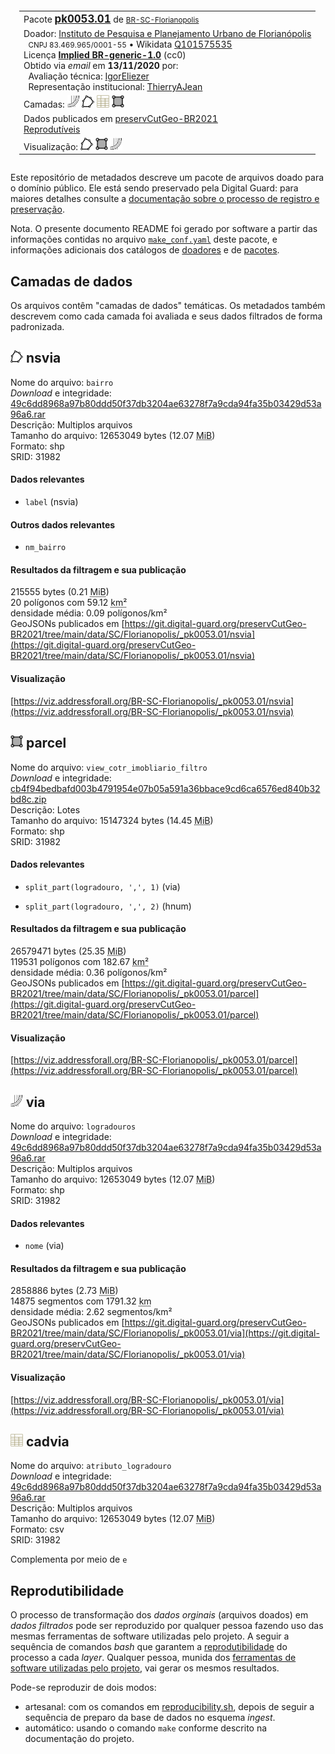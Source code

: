 <aside>
<table align="right" style="padding: 1em">
<tr><td>Pacote <a target="_git" title="link canônico para o git deste pacote" href="https://git.digital-guard.org/preserv-BR/blob/main/data/SC/Florianopolis/_pk0053.01"><big><b>pk0053.01</b></big></a> de <small><a target="_osmcodes" title="Jurisdição" href="https://osm.codes/BR-SC-Florianopolis">BR-SC-Florianopolis</a></small>
</td></tr>
<tr><td>
Doador: <a rel="external" target="_doador" href="http://www.pmf.sc.gov.br/entidades/ipuf/">Instituto de Pesquisa e Planejamento Urbano de Florianópolis</a>
<br/>&nbsp; <small>CNPJ 83.469.965/0001-55</small> • Wikidata <a rel="external" target="_doador" title="link descritor Wikidata do doador" href="https://www.wikidata.org/wiki/Q101575535">Q101575535</a></small><br/>
Licença <a rel="external" target="_doador" href="https://git.digital-guard.org/licenses/blob/master/reports/implied-br-generic-v1.md"><b>Implied BR-generic-1.0</b></a> (cc0)<br/>
Obtido via <i>email</i> em <b>13/11/2020</b> por:
<br/>&nbsp; Avaliação técnica: <a rel="external" target="_gitPerson" title="usuário Git" href="https://github.com/IgorEliezer">IgorEliezer</a>
<br/>&nbsp; Representação institucional: <a rel="external" target="_gitPerson" title="usuário Git" href="https://github.com/ThierryAJean">ThierryAJean</a><br/>
</td></tr>
<tr><td>Camadas: <a title="via" href="#-via"><img src="https://raw.githubusercontent.com/digital-guard/preserv/main/docs/assets/layerIcon-via.png" alt="via" width="20"/></a> <a title="nsvia" href="#-nsvia"><img src="https://raw.githubusercontent.com/digital-guard/preserv/main/docs/assets/layerIcon-nsvia.png" alt="nsvia" width="20"/></a> <a title="cadvia" href="#-cadvia"><img src="https://raw.githubusercontent.com/digital-guard/preserv/main/docs/assets/layerIcon-cadvia.png" alt="cadvia" width="20"/></a> <a title="parcel" href="#-parcel"><img src="https://raw.githubusercontent.com/digital-guard/preserv/main/docs/assets/layerIcon-parcel.png" alt="parcel" width="20"/></a> </td></tr>
<tr><td>Dados publicados em <a href="https://git.digital-guard.org/preservCutGeo-BR2021/tree/main/data/SC/Florianopolis/_pk0053.01">preservCutGeo-BR2021</a><br/><a href="#reprodutibilidade">Reprodutíveis</a></td></tr>
<tr><td>Visualização: <a title="nsvia" href="https://viz.addressforall.org/BR-SC-Florianopolis/_pk0053.01/nsvia"><img src="https://raw.githubusercontent.com/digital-guard/preserv/main/docs/assets/layerIcon-nsvia.png" alt="nsvia" width="20"/></a> <a title="parcel" href="https://viz.addressforall.org/BR-SC-Florianopolis/_pk0053.01/parcel"><img src="https://raw.githubusercontent.com/digital-guard/preserv/main/docs/assets/layerIcon-parcel.png" alt="parcel" width="20"/></a> <a title="via" href="https://viz.addressforall.org/BR-SC-Florianopolis/_pk0053.01/via"><img src="https://raw.githubusercontent.com/digital-guard/preserv/main/docs/assets/layerIcon-via.png" alt="via" width="20"/></a> </td></tr>
</table>
</aside>

<section>

Este repositório de metadados descreve um pacote de arquivos doado para o domínio público. Ele está sendo preservado pela Digital Guard: para maiores detalhes consulte a [documentação sobre o processo de registro e preservação](https://wiki.addressforall.org/doc/Documentação_Digital-guard).

Nota. O presente documento README foi gerado por software a partir das informações contidas no arquivo [`make_conf.yaml`](https://git.digital-guard.org/preserv-BR/blob/main/data/SC/Florianopolis/_pk0053.01/make_conf.yaml) deste pacote, e informações adicionais dos catálogos de [doadores](https://git.digital-guard.org/preserv-BR/blob/main/data/donor.csv) e de [pacotes](https://git.digital-guard.org/preserv-BR/blob/main/data/donatedPack.csv).

# Camadas de dados

Os arquivos contêm "camadas de dados" temáticas. Os metadados também descrevem como cada camada foi avaliada e seus dados filtrados de forma padronizada.

## <img src="https://raw.githubusercontent.com/digital-guard/preserv/main/docs/assets/layerIcon-nsvia.png" alt="nsvia" width="20"/> nsvia

Nome do arquivo: `bairro`<br/>*Download* e integridade: [49c6dd8968a97b80ddd50f37db3204ae63278f7a9cda94fa35b03429d53a96a6.rar](http://dl.digital-guard.org/49c6dd8968a97b80ddd50f37db3204ae63278f7a9cda94fa35b03429d53a96a6.rar)<br/>Descrição: Multiplos arquivos<br/>Tamanho do arquivo: 12653049 bytes (12.07 <abbr title="mebibyte">MiB</abbr>)<br/>Formato: shp<br/>SRID: 31982

#### Dados relevantes
* `label` (nsvia)

#### Outros dados relevantes
* `nm_bairro`

#### Resultados da filtragem e sua publicação
215555 bytes (0.21 <abbr title="mebibyte">MiB</abbr>)<br/>20 polígonos com 59.12 <abbr title="quilômetros quadrados">km²</abbr><br/>densidade média: 0.09 polígonos/km²<br/>GeoJSONs publicados em [https://git.digital-guard.org/preservCutGeo-BR2021/tree/main/data/SC/Florianopolis/_pk0053.01/nsvia](https://git.digital-guard.org/preservCutGeo-BR2021/tree/main/data/SC/Florianopolis/_pk0053.01/nsvia)

#### Visualização
[https://viz.addressforall.org/BR-SC-Florianopolis/_pk0053.01/nsvia](https://viz.addressforall.org/BR-SC-Florianopolis/_pk0053.01/nsvia)
## <img src="https://raw.githubusercontent.com/digital-guard/preserv/main/docs/assets/layerIcon-parcel.png" alt="parcel" width="20"/> parcel

Nome do arquivo: `view_cotr_imobliario_filtro`<br/>*Download* e integridade: [cb4f94bedbafd003b4791954e07b05a591a36bbace9cd6ca6576ed840b32bd8c.zip](http://dl.digital-guard.org/cb4f94bedbafd003b4791954e07b05a591a36bbace9cd6ca6576ed840b32bd8c.zip)<br/>Descrição: Lotes<br/>Tamanho do arquivo: 15147324 bytes (14.45 <abbr title="mebibyte">MiB</abbr>)<br/>Formato: shp<br/>SRID: 31982

#### Dados relevantes
* `split_part(logradouro, ',', 1)` (via)

* `split_part(logradouro, ',', 2)` (hnum)

#### Resultados da filtragem e sua publicação
26579471 bytes (25.35 <abbr title="mebibyte">MiB</abbr>)<br/>119531 polígonos com 182.67 <abbr title="quilômetros quadrados">km²</abbr><br/>densidade média: 0.36 polígonos/km²<br/>GeoJSONs publicados em [https://git.digital-guard.org/preservCutGeo-BR2021/tree/main/data/SC/Florianopolis/_pk0053.01/parcel](https://git.digital-guard.org/preservCutGeo-BR2021/tree/main/data/SC/Florianopolis/_pk0053.01/parcel)

#### Visualização
[https://viz.addressforall.org/BR-SC-Florianopolis/_pk0053.01/parcel](https://viz.addressforall.org/BR-SC-Florianopolis/_pk0053.01/parcel)
## <img src="https://raw.githubusercontent.com/digital-guard/preserv/main/docs/assets/layerIcon-via.png" alt="via" width="20"/> via

Nome do arquivo: `logradouros`<br/>*Download* e integridade: [49c6dd8968a97b80ddd50f37db3204ae63278f7a9cda94fa35b03429d53a96a6.rar](http://dl.digital-guard.org/49c6dd8968a97b80ddd50f37db3204ae63278f7a9cda94fa35b03429d53a96a6.rar)<br/>Descrição: Multiplos arquivos<br/>Tamanho do arquivo: 12653049 bytes (12.07 <abbr title="mebibyte">MiB</abbr>)<br/>Formato: shp<br/>SRID: 31982

#### Dados relevantes
* `nome` (via)

#### Resultados da filtragem e sua publicação
2858886 bytes (2.73 <abbr title="mebibyte">MiB</abbr>)<br/>14875 segmentos com 1791.32 <abbr title="quilômetros">km</abbr><br/>densidade média: 2.62 segmentos/km²<br/>GeoJSONs publicados em [https://git.digital-guard.org/preservCutGeo-BR2021/tree/main/data/SC/Florianopolis/_pk0053.01/via](https://git.digital-guard.org/preservCutGeo-BR2021/tree/main/data/SC/Florianopolis/_pk0053.01/via)

#### Visualização
[https://viz.addressforall.org/BR-SC-Florianopolis/_pk0053.01/via](https://viz.addressforall.org/BR-SC-Florianopolis/_pk0053.01/via)
## <img src="https://raw.githubusercontent.com/digital-guard/preserv/main/docs/assets/layerIcon-cadvia.png" alt="cadvia" width="20"/> cadvia

Nome do arquivo: `atributo_logradouro`<br/>*Download* e integridade: [49c6dd8968a97b80ddd50f37db3204ae63278f7a9cda94fa35b03429d53a96a6.rar](http://dl.digital-guard.org/49c6dd8968a97b80ddd50f37db3204ae63278f7a9cda94fa35b03429d53a96a6.rar)<br/>Descrição: Multiplos arquivos<br/>Tamanho do arquivo: 12653049 bytes (12.07 <abbr title="mebibyte">MiB</abbr>)<br/>Formato: csv<br/>SRID: 31982

Complementa [](#-) por meio de `` e ``

</section>
<section>

# Reprodutibilidade

O processo de transformação dos *dados orginais* (arquivos doados) em *dados filtrados* pode ser reproduzido por qualquer pessoa fazendo uso das mesmas ferramentas de software utilizadas pelo projeto. A seguir a sequência de comandos *bash* que garantem a [reprodutibilidade](https://en.wikipedia.org/wiki/Reproducibility) do processo a cada *layer*. Qualquer pessoa, munida dos [ferramentas de software utilizadas pelo projeto](https://git.AddressForAll.org/suporte/blob/master/docs/pt/infra.md#ambientes-e-ferramentas-de-uso-geral), vai gerar os mesmos resultados.

Pode-se reproduzir de dois modos:
* artesanal: com os comandos em [reproducibility.sh](https://git.digital-guard.org/preserv-BR/blob/main/data/SC/Florianopolis/_pk0053.01/reproducibility.sh), depois de seguir a sequência de preparo da base de dados no esquema *ingest*.
* automático: usando o comando `make` conforme descrito na documentação do projeto.

</section>

